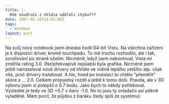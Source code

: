 ```yaml
---
title: |-
  Kde soudruzi z nVidia udělali chybu???
date: 2007-05-16T14:03:00Z
tags:
  - Windows
layout: post
---
```

Na svůj nový notebook jsem dneska hodil 64-bit Vistu. Na všechna zařízení je k dispozici driver, kromě touchpadu. To mě trochu rozhodilo, ale i tak, scrollování po straně oželím. Nicméně, když jsem nabootoval, Vista mi změřila rating 3.0. (Ne)překvapivě nejslabší byla grafika. Nicméně jsem ještě nainstaloval nové drivery od nVidie ve vidině lepšího vetšího atp. však víte, proč drivery instalovat. A hle, hned po instalaci to chtělo "přeměřit" skóre a ... 2.0. Celkem propastný rozdíl a ještě k tomu dolů. Pravda, ale v 3D výkonu jsem si polepšil o 0.7 bodu. Jako bych to někdy potřeboval. Výsledek je tedy ve 3D +0.7 v Aero -1.0. No to jsou ty ovladače asi pěkně vyladěné. Mám pocit, že půjdou z baráku (tedy spíš ze systému).